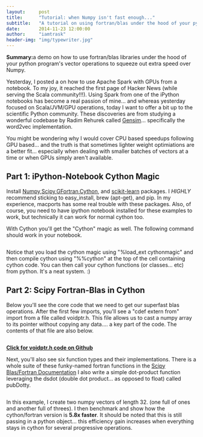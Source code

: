 ```yaml
---
layout:     post
title:      "Tutorial: when Numpy isn't fast enough..."
subtitle:   "A tutorial on using fortran/blas under the hood of your python program for a 6x speed pickup."
date:       2014-11-23 12:00:00
author:     "iamtrask"
header-img: "img/typewriter.jpg"
---
```


<p><b>Summary:</b>a demo on how to use fortran/blas libraries under the hood of your python program's vector operations to squeeze out extra speed over Numpy.</p>

<p>Yesterday, I posted a on how to use Apache Spark with GPUs from a notebook. To my joy, it reached the first page of Hacker News (while serving the Scala community!!!). Using Spark from one of the iPython notebooks has become a real passion of mine... and whereas yesterday focused on Scala/JVM/GPU operations, today I want to offer a bit up to the scientific Python community. These discoveries are from studying a wonderful codebase by Radim Rehurek called <a href="https://github.com/piskvorky">Gensim</a>... specifically the word2vec implementation. </p>

<p>You might be wondering why I would cover CPU based speedups following GPU based... and the truth is that sometimes lighter weight optimiations are a better fit... especially when dealing with smaller batches of vectors at a time or when GPUs simply aren't available.</p>

<h2 class="section-heading">Part 1: iPython-Notebook Cython Magic</h2>

<p>Install <a href="http://stackoverflow.com/questions/2213551/installing-scipy-with-pip">Numpy,Scipy</a>,<a href="http://brewformulas.org/Gfortran">GFortran</a>,<a href="http://docs.cython.org/src/quickstart/install.html">Cython</a>, and <a href="http://scikit-learn.org/stable/install.html">scikit-learn</a> packages. I <i>HIGHLY</i> recommend sticking to easy_install, brew (apt-get), and pip. In my experience, macports has some real trouble with these packages. Also, of course, you need to have ipython notebook installed for these examples to work, but technically it can work for normal cython too.</p>

<p>With Cython you'll get the "Cython" magic as well. The following command should work in your notebook.</p>

<img class="img-responsive" src="{{ site.baseurl }}/img/sampleCython.png" alt="">

<p>Notice that you load the cython magic using "%load_ext cythonmagic" and then compile cython using "%%cython" at the top of the cell containing cython code. You can then call your cython functions (or classes... etc) from python. It's a neat system. :) </p>

<h2 class="section-heading">Part 2: Scipy Fortran-Blas in Cython</h2>

<p>Below you'll see the core code that we need to get our superfast blas operations. After the first few imports, you'll see a "cdef extern from" import from a file called voidptr.h. This file allows us to cast a numpy array to its pointer without copying any data.... a key part of the code. The contents of that file are also below.</p>

<img class="img-responsive" src="{{ site.baseurl }}/img/fasterThanNumpyCode.png" alt="">

<a href="https://github.com/klb3713/sentence2vec/blob/master/voidptr.h"><b> Click for voidptr.h code on Github</b></a>

<p>Next, you'll also see six function types and their implementations. There is a whole suite of these funky-named fortran functions in the <a href="http://docs.scipy.org/doc/scipy-0.12.0/reference/generated/scipy.linalg.blas.html">Scipy Blas/Fortran Documentation</a> I also write a simple dot-product function leveraging the dsdot (double dot product... as opposed to float) called pubDotty.</p> 

<img class="img-responsive" src="{{ site.baseurl }}/img/fasterThanNumpyDemo.png" alt="">

<p>In this example, I create two numpy vectors of length 32. (one full of ones and another full of threes). I then benchmark and show how the cython/fortran version is <b>5.8x faster</b>. It should be noted that this is still passing in a python object... this efficiency gain increases when everything stays in cython for several progressive operations.</p>
